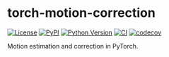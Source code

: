 # torch-motion-correction

[![License](https://img.shields.io/pypi/l/torch-motion-correction.svg?color=green)](https://github.com/teamtomo/torch-motion-correction/raw/main/LICENSE)
[![PyPI](https://img.shields.io/pypi/v/torch-motion-correction.svg?color=green)](https://pypi.org/project/torch-motion-correction)
[![Python Version](https://img.shields.io/pypi/pyversions/torch-motion-correction.svg?color=green)](https://python.org)
[![CI](https://github.com/teamtomo/torch-motion-correction/actions/workflows/ci.yml/badge.svg)](https://github.com/teamtomo/torch-motion-correction/actions/workflows/ci.yml)
[![codecov](https://codecov.io/gh/teamtomo/torch-motion-correction/branch/main/graph/badge.svg)](https://codecov.io/gh/teamtomo/torch-motion-correction)

Motion estimation and correction in PyTorch.
